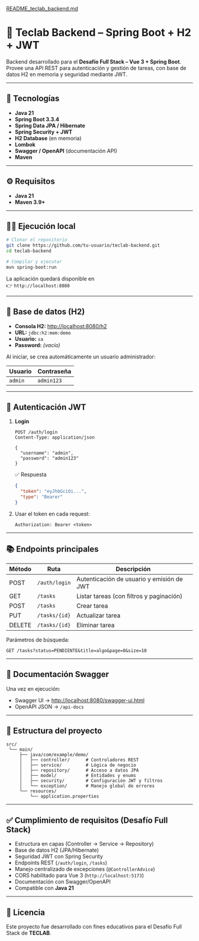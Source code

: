 [README_teclab_backend.md](https://github.com/user-attachments/files/23197705/README_teclab_backend.md)
# 🧠 Teclab Backend – Spring Boot + H2 + JWT

Backend desarrollado para el **Desafío Full Stack – Vue 3 + Spring Boot**.  
Provee una API REST para autenticación y gestión de tareas, con base de datos H2 en memoria y seguridad mediante JWT.

---

## 🚀 Tecnologías

- **Java 21**
- **Spring Boot 3.3.4**
- **Spring Data JPA / Hibernate**
- **Spring Security + JWT**
- **H2 Database** (en memoria)
- **Lombok**
- **Swagger / OpenAPI** (documentación API)
- **Maven**

---

## ⚙️ Requisitos

- **Java 21**  
- **Maven 3.9+**

---

## 🏃‍♀️ Ejecución local

```bash
# Clonar el repositorio
git clone https://github.com/tu-usuario/teclab-backend.git
cd teclab-backend

# Compilar y ejecutar
mvn spring-boot:run
```

La aplicación quedará disponible en  
👉 `http://localhost:8080`

---

## 💾 Base de datos (H2)

- **Consola H2:** [http://localhost:8080/h2](http://localhost:8080/h2)  
- **URL:** `jdbc:h2:mem:demo`  
- **Usuario:** `sa`  
- **Password:** *(vacío)*

Al iniciar, se crea automáticamente un usuario administrador:

| Usuario | Contraseña |
|----------|-------------|
| `admin`  | `admin123` |

---

## 🔐 Autenticación JWT

1. **Login**
   ```http
   POST /auth/login
   Content-Type: application/json

   {
     "username": "admin",
     "password": "admin123"
   }
   ```

   ✅ Respuesta
   ```json
   {
     "token": "eyJhbGciOi...",
     "type": "Bearer"
   }
   ```

2. Usar el token en cada request:
   ```
   Authorization: Bearer <token>
   ```

---

## 📚 Endpoints principales

| Método | Ruta | Descripción |
|---------|------|-------------|
| POST | `/auth/login` | Autenticación de usuario y emisión de JWT |
| GET | `/tasks` | Listar tareas (con filtros y paginación) |
| POST | `/tasks` | Crear tarea |
| PUT | `/tasks/{id}` | Actualizar tarea |
| DELETE | `/tasks/{id}` | Eliminar tarea |

Parámetros de búsqueda:
```
GET /tasks?status=PENDIENTE&title=algo&page=0&size=10
```

---

## 🧩 Documentación Swagger

Una vez en ejecución:

- Swagger UI → [http://localhost:8080/swagger-ui.html](http://localhost:8080/swagger-ui.html)  
- OpenAPI JSON → `/api-docs`

---

## 🧠 Estructura del proyecto

```
src/
 └── main/
     ├── java/com/example/demo/
     │   ├── controller/      # Controladores REST
     │   ├── service/         # Lógica de negocio
     │   ├── repository/      # Acceso a datos JPA
     │   ├── model/           # Entidades y enums
     │   ├── security/        # Configuración JWT y filtros
     │   └── exception/       # Manejo global de errores
     └── resources/
         └── application.properties
```

---

## ✅ Cumplimiento de requisitos (Desafío Full Stack)

- Estructura en capas (Controller → Service → Repository)  
- Base de datos H2 (JPA/Hibernate)  
- Seguridad JWT con Spring Security  
- Endpoints REST (`/auth/login`, `/tasks`)  
- Manejo centralizado de excepciones (`@ControllerAdvice`)  
- CORS habilitado para Vue 3 (`http://localhost:5173`)  
- Documentación con Swagger/OpenAPI  
- Compatible con **Java 21**

---

## 📄 Licencia

Este proyecto fue desarrollado con fines educativos para el Desafío Full Stack de **TECLAB**.
